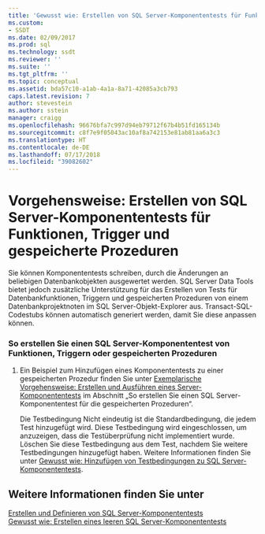 ```yaml
---
title: 'Gewusst wie: Erstellen von SQL Server-Komponententests für Funktionen, Trigger und gespeicherte Prozeduren | Microsoft-Dokumentation'
ms.custom:
- SSDT
ms.date: 02/09/2017
ms.prod: sql
ms.technology: ssdt
ms.reviewer: ''
ms.suite: ''
ms.tgt_pltfrm: ''
ms.topic: conceptual
ms.assetid: bda57c10-a1ab-4a1a-8a71-42085a3cb793
caps.latest.revision: 7
author: stevestein
ms.author: sstein
manager: craigg
ms.openlocfilehash: 96676bfa7c997d94eb79712f67b4b51fd165134b
ms.sourcegitcommit: c8f7e9f05043ac10af8a742153e81ab81aa6a3c3
ms.translationtype: HT
ms.contentlocale: de-DE
ms.lasthandoff: 07/17/2018
ms.locfileid: "39082602"
---
```

# <a name="how-to-create-sql-server-unit-tests-for-functions-triggers-and-stored-procedures"></a>Vorgehensweise: Erstellen von SQL Server-Komponententests für Funktionen, Trigger und gespeicherte Prozeduren
Sie können Komponententests schreiben, durch die Änderungen an beliebigen Datenbankobjekten ausgewertet werden. SQL Server Data Tools bietet jedoch zusätzliche Unterstützung für das Erstellen von Tests für Datenbankfunktionen, Triggern und gespeicherten Prozeduren von einem Datenbankprojektnoten im SQL Server-Objekt-Explorer aus. Transact\-SQL-Codestubs können automatisch generiert werden, damit Sie diese anpassen können.  
  
### <a name="to-create-a-sql-server-unit-test-from-a-function-trigger-or-stored-procedure"></a>So erstellen Sie einen SQL Server-Komponententest von Funktionen, Triggern oder gespeicherten Prozeduren  
  
1.  Ein Beispiel zum Hinzufügen eines Komponententests zu einer gespeicherten Prozedur finden Sie unter [Exemplarische Vorgehensweise: Erstellen und Ausführen eines Server-Komponententests](../ssdt/walkthrough-creating-and-running-a-sql-server-unit-test.md) im Abschnitt „So erstellen Sie einen SQL Server-Komponententest für die gespeicherten Prozeduren“.  
  
    Die Testbedingung Nicht eindeutig ist die Standardbedingung, die jedem Test hinzugefügt wird. Diese Testbedingung wird eingeschlossen, um anzuzeigen, dass die Testüberprüfung nicht implementiert wurde. Löschen Sie diese Testbedingung aus dem Test, nachdem Sie weitere Testbedingungen hinzugefügt haben. Weitere Informationen finden Sie unter [Gewusst wie: Hinzufügen von Testbedingungen zu SQL Server-Komponententests](../ssdt/how-to-add-test-conditions-to-sql-server-unit-tests.md).  
  
## <a name="see-also"></a>Weitere Informationen finden Sie unter  
[Erstellen und Definieren von SQL Server-Komponententests](../ssdt/creating-and-defining-sql-server-unit-tests.md)  
[Gewusst wie: Erstellen eines leeren SQL Server-Komponententests](../ssdt/how-to-create-an-empty-sql-server-unit-test.md)  
  
